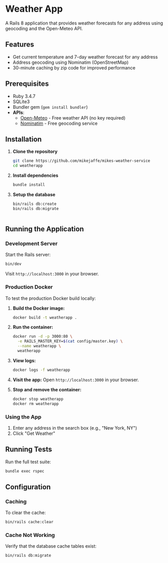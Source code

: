 # Weather App

A Rails 8 application that provides weather forecasts for any address using geocoding and the Open-Meteo API.

## Features

- Get current temperature and 7-day weather forecast for any address
- Address geocoding using Nominatim (OpenStreetMap)
- 30-minute caching by zip code for improved performance

## Prerequisites

- Ruby 3.4.7
- SQLite3
- Bundler gem (`gem install bundler`)
- **APIs**: 
  - [Open-Meteo](https://open-meteo.com/) - Free weather API (no key required)
  - [Nominatim](https://nominatim.org/) - Free geocoding service

## Installation

1. **Clone the repository**
   ```bash
   git clone https://github.com/mikejaffe/mikes-weather-service
   cd weatherapp
   ```

2. **Install dependencies**
   ```bash
   bundle install
   ```

3. **Setup the database**
   ```bash
   bin/rails db:create
   bin/rails db:migrate
   ```
   ```

## Running the Application

### Development Server

Start the Rails server:
```bash
bin/dev
```

Visit `http://localhost:3000` in your browser.

### Production Docker

To test the production Docker build locally:

1. **Build the Docker image:**
   ```bash
   docker build -t weatherapp .
   ```

2. **Run the container:**
   ```bash
   docker run -d -p 3000:80 \
     -e RAILS_MASTER_KEY=$(cat config/master.key) \
     --name weatherapp \
     weatherapp
   ```

3. **View logs:**
   ```bash
   docker logs -f weatherapp
   ```

4. **Visit the app:**
   Open `http://localhost:3000` in your browser.

5. **Stop and remove the container:**
   ```bash
   docker stop weatherapp
   docker rm weatherapp
   ```

### Using the App

1. Enter any address in the search box (e.g., "New York, NY")
2. Click "Get Weather"

## Running Tests

Run the full test suite:
```bash
bundle exec rspec
```

## Configuration

### Caching

To clear the cache:
```bash
bin/rails cache:clear
```

### Cache Not Working

Verify that the database cache tables exist:
```bash
bin/rails db:migrate
```